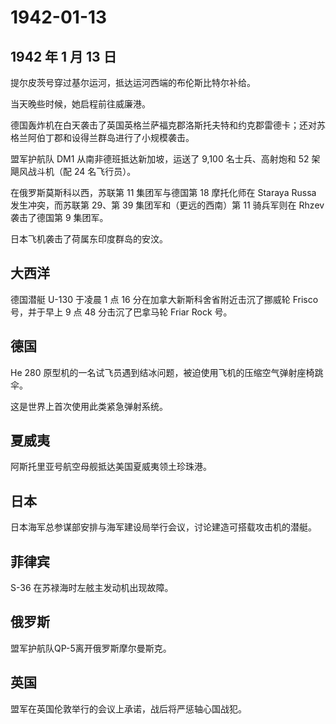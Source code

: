 # 1942-01-13

## 1942 年 1 月 13 日

提尔皮茨号穿过基尔运河，抵达运河西端的布伦斯比特尔补给。

当天晚些时候，她启程前往威廉港。

德国轰炸机在白天袭击了英国英格兰萨福克郡洛斯托夫特和约克郡雷德卡；还对苏格兰阿伯丁郡和设得兰群岛进行了小规模袭击。

盟军护航队 DM1 从南非德班抵达新加坡，运送了 9,100 名士兵、高射炮和 52
架飓风战斗机（配 24 名飞行员）。

在俄罗斯莫斯科以西，苏联第 11 集团军与德国第 18 摩托化师在 Staraya Russa
发生冲突，而苏联第 29、第 39 集团军和（更远的西南）第 11 骑兵军则在
Rhzev 袭击了德国第 9 集团军。

日本飞机袭击了荷属东印度群岛的安汶。

## 大西洋

德国潜艇 U-130 于凌晨 1 点 16 分在加拿大新斯科舍省附近击沉了挪威轮
Frisco 号，并于早上 9 点 48 分击沉了巴拿马轮 Friar Rock 号。

## 德国

He 280
原型机的一名试飞员遇到结冰问题，被迫使用飞机的压缩空气弹射座椅跳伞。

这是世界上首次使用此类紧急弹射系统。

## 夏威夷

阿斯托里亚号航空母舰抵达美国夏威夷领土珍珠港。

## 日本

日本海军总参谋部安排与海军建设局举行会议，讨论建造可搭载攻击机的潜艇。

## 菲律宾

S-36 在苏禄海时左舷主发动机出现故障。

## 俄罗斯

盟军护航队QP-5离开俄罗斯摩尔曼斯克。

## 英国

盟军在英国伦敦举行的会议上承诺，战后将严惩轴心国战犯。

